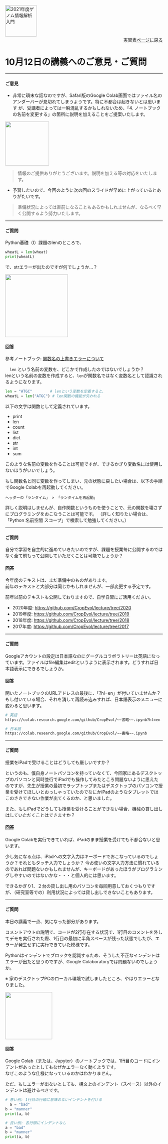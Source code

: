 <img src="https://lh3.googleusercontent.com/pw/AM-JKLVhTn_UySwMdfMwXvoq8l3VN7IkrY9cwtH2YJVMxAlMznUBWC9IpFtgPRIyfAXru4oykkYD-1WjWi0Ao5XgkB9JICvzDBcfn0L_5X2_KOOppsURK5DfSifCC-s7Vx5oQrBUn_BNWn_hfAPdhlVbKQGE=w1097-h235-no?authuser=0" alt="2021年度ゲノム情報解析入門" height="100px" align="middle">

<div align="right"><a href="https://github.com/CropEvol/lecture#section2">実習表ページに戻る</a></div>

# 10月12日の講義へのご意見・ご質問

---

#### ご意見
- 非常に瑣末な話なのですが、Safari版のGoogle Colab画面ではファイル名のアンダーバーが見切れてしまうようです。特に不都合は起きないとは思います
が、受講者によっては一瞬混乱するかもしれないため、「4. ノートブックの名前を変更する」の箇所に説明を加えることをご提案いたします。  
<img src="https://lh3.googleusercontent.com/pw/AM-JKLXkVervAUs5BNH9tgjkCsHibtjv0toIyTAyWGfR8rMknSnJh5bt7RjFojAQnZBcwoAgrleXTFTKnJjpHcfurcBWWkhG8Ek6rdsRT83vJzI8WuEKZTCf2N2WVhOlo7sjbJYXucqGwhjjbtRGuv4C0OeR=w630-h195-no?authuser=0" height="140px">

> 情報のご提供ありがとうございます。説明を加える等の対応をいたします。

- 予習したいので、今回のように次の回のスライドが早めに上がっているとありがたいです。  

> 準備状況によっては直前になることもあるかもしれませんが、なるべく早く公開するよう努力いたします。

---

#### ご質問

Python基礎（Ⅰ）課題のlenのところで、
```python
wheatL = len(wheat)
print(wheatL)
```
で、strエラーが出たのですが何でしょうか…？

<img src="https://lh3.googleusercontent.com/pw/AM-JKLXO49NTukx3UfVOlPX0Y8hfwPXyLhbdbTIER3YXSRdsLmScC0ctRSijkOjDwkCgng5HTawQDTGxrSeu3y-kAo69G4qzLXjStiJgxa55v2J5ItZjhFZHR_fFakgxxEIMTVPS8BfyL7n-arKzZsGyNqPf=w842-h504-no?authuser=0" height="200px">


#### 回答
参考ノートブック: [関数名の上書きエラーについて](https://colab.research.google.com/github/CropEvol/lecture/blob/master/textbook_2021/overwrite_function_name.ipynb)

　`len` という名前の変数を、どこかで作成したのではないでしょうか？  
lenという名前の変数を作成すると、`len`が関数名ではなく変数名として認識されるようになります。

```python
len = "ATGC"        # lenという変数を定義すると、
wheatL = len("ATGC") # len関数の機能が失われる
``` 

以下の文字は関数として定義されています。

- print
- len
- count
- list
- dict
- str
- int
- sum

このような名前の変数を作ることは可能ですが、できるかぎり変数名には使用しないほうがいいでしょう。

もし関数名と同じ変数を作ってしまい、元の状態に戻したい場合は、以下の手順でGoogle Colabを再起動してください。
```
ヘッダーの「ランタイム」 > 「ランタイムを再起動」
```


詳しく説明はしませんが、自作関数というものを使うことで、元の関数を壊さずにプログラミングをおこなうことは可能です。
（詳しく知りたい場合は、「Python 名前空間 スコープ」で検索して勉強してください。）


---
#### ご質問
自分で学習を自主的に進めていきたいのですが、課題を授業毎に公開するのではなく全て前もって公開していただくことは可能でしょうか？

#### 回答
今年度のテキストは、まだ準備中のものがあります。  
前年のテキストと大部分は同じかもしれませんが、一部変更する予定です。

前年以前のテキストも公開しておりますので、自学自習にご活用ください。

- 2020年度: https://github.com/CropEvol/lecture/tree/2020
- 2019年度: https://github.com/CropEvol/lecture/tree/2019
- 2018年度: https://github.com/CropEvol/lecture/tree/2018
- 2017年度: https://github.com/CropEvol/lecture/tree/2017


---
#### ご質問

Googleアカウントの設定は日本語なのにグーグルコラボラトリーは英語になっています。ファイルはfile編集はeditというように表示されます。どうすれば日本語表示にできるでしょうか。

#### 回答

開いたノートブックのURLアドレスの最後に、「?hl=en」が付いていませんか？
もし付いている場合、それを消して再読み込みすれば、日本語表示のメニューに変わると思います。

```sh
# 英語
https://colab.research.google.com/github/CropEvol/~~書略~~.ipynb?hl=en

# 日本語
https://colab.research.google.com/github/CropEvol/~~書略~~.ipynb
```

---
#### ご質問
授業をiPadで受けることはどうしても厳しいですか？  

というのも、僕自身ノートパソコンを持っていなくて、今回家にあるデスクトップのパソコンと同時並行でiPadでも操作してみたところ問題ないように思えたのですが、先生が授業の最初でラップトップまたはデスクトップのパソコンで授業を受けてほしいとおっしゃっていたのでなにかiPadのようなタブレットではこのさきできない作業が出てくるのか、と思いました。  

また、もしiPadでどうしても授業を受けることができない場合、機械の貸し出しはしていただくことはできますか？

#### 回答
Google Colabを実行できていれば、iPadのまま授業を受けても不都合ないと思います。

少し気になる点は、iPadへの文字入力はキーボードでおこなっているのでしょうか？それともタッチ入力でしょうか？
今お使いの文字入力方法に慣れているのであれば問題ないかもしれませんが、キーボードがあったほうがプログラミングしやすいのではないかな・・・と個人的には思います。

できるかぎり1、２台の貸し出し用のパソコンを毎回用意しておくつもりですが、（研究室等での）利用状況によっては貸し出しできないこともあります。

---
#### ご質問

本日の講義で一点、気になった部分があります。  

コメントアウトの説明で、コードが2行存在する状況で、1行目のコメントを外してデモを実行された際、1行目の最初に半角スペースが残った状態でしたが、エラーが発生せずに実行できていた模様です。

Pythonはインデントでブロックを認識するため、そうした不正なインデントはエラーが出たと思うのですが、Google Colaboratoryでは問題ないのでしょうか。

※ 家のデスクトップPCのローカル環境で試しましたところ、やはりエラーとなりました。

<img src="https://lh3.googleusercontent.com/pw/AM-JKLUNCzN57IW3AooHNS3kP9hfIZPexzfSViENdIUlbbqU0BBC97k3D3oDaYTPIZS3I6aEjq5moFG47mF6xRmtPtYixijUR8-5E8lM4KUzduqHBtlhjbjE8foWmG3i27cKsQvxJU2TFFgH_YSrnN4OsBnO=w388-h227-no?authuser=0" height="150px">

#### 回答

Google Colab（または、Jupyter）のノートブックでは、1行目のコードにインデントがあったとしてもなぜかエラーなく動くようです。  
なぜこのような仕様になっているのかはわかりません。  

ただ、もしエラーが出ないとしても、構文上のインデント（スペース）以外のインデントは避けるべきです。

```python
# 悪い例: 1行目の行頭に意味のないインデントを付ける
  a = "bad"  
b = "manner"
print(a, b)
```

```python
# 良い例: 各行頭にインデントなし
a = "bad"
b = "manner"
print(a, b)
```